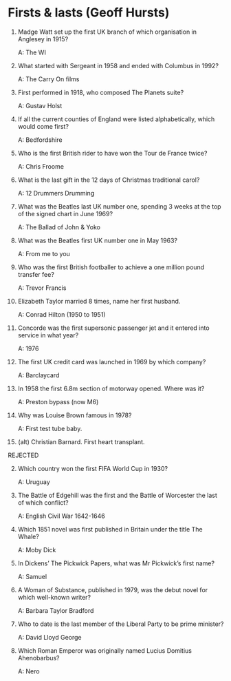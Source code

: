 Firsts & lasts (Geoff Hursts)
=============================

1. Madge Watt set up the first UK branch of which organisation in Anglesey in 1915?

    A: The WI



2. What started with Sergeant in 1958 and ended with Columbus in 1992?

    A: The Carry On films

3. First performed in 1918, who composed The Planets suite?

    A: Gustav Holst



4. If all the current counties of England were listed alphabetically, which would come first?

    A: Bedfordshire

5. Who is the first British rider to have won the Tour de France twice?

    A: Chris Froome

6. What is the last gift in the 12 days of Christmas traditional carol?

    A: 12 Drummers Drumming

7. What was the Beatles last UK number one, spending 3 weeks at the top of the signed chart in June 1969?

    A: The Ballad of John & Yoko

8. What was the Beatles first UK number one in May 1963?

    A: From me to you

9. Who was the first British footballer to achieve a one million pound transfer fee?

    A: Trevor Francis

10. Elizabeth Taylor married 8 times, name her first husband.

    A: Conrad Hilton (1950 to 1951)

11. Concorde was the first supersonic passenger jet and it entered into service in what year?

    A: 1976

12. The first UK credit card was launched in 1969 by which company?

    A: Barclaycard

13. In 1958 the first 6.8m section of motorway opened. Where was it?

    A: Preston bypass (now M6)

14. Why was Louise Brown famous in 1978?

    A: First test tube baby.

14. (alt) Christian Barnard. First heart transplant.

REJECTED

2. Which country won the first FIFA World Cup in 1930? 

    A: Uruguay 

3. The Battle of Edgehill was the first and the Battle of Worcester the last of which conflict?

    A: English Civil War 1642-1646

4. Which 1851 novel was first published in Britain under the title The Whale?

    A: Moby Dick

5. In Dickens’ The Pickwick Papers, what was Mr Pickwick’s first name?

    A: Samuel

6. A Woman of Substance, published in 1979, was the debut novel for which well-known writer?

    A: Barbara Taylor Bradford

7. Who to date is the last member of the Liberal Party to be prime minister?

    A: David Lloyd George

8. Which Roman Emperor was originally named Lucius Domitius Ahenobarbus?

    A: Nero

